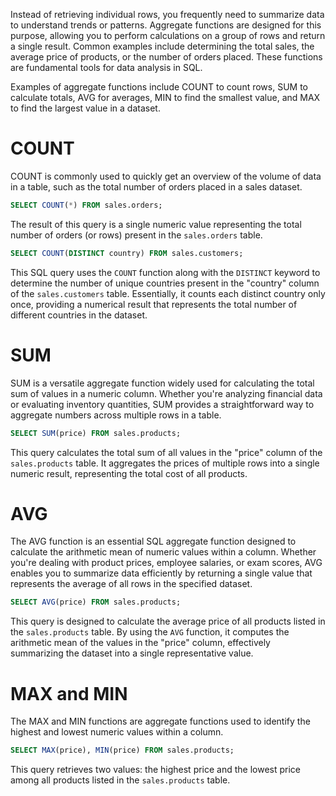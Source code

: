 Instead of retrieving individual rows, you frequently need to summarize data to understand trends or patterns. Aggregate functions are designed for this purpose, allowing you to perform calculations on a group of rows and return a single result. Common examples include determining the total sales, the average price of products, or the number of orders placed. These functions are fundamental tools for data analysis in SQL. 

Examples of aggregate functions include COUNT to count rows, SUM to calculate totals, AVG for averages, MIN to find the smallest value, and MAX to find the largest value in a dataset. 

# COUNT

COUNT is commonly used to quickly get an overview of the volume of data in a table, such as the total number of orders placed in a sales dataset. 

```sql
SELECT COUNT(*) FROM sales.orders;
```
The result of this query is a single numeric value representing the total number of orders (or rows) present in the `sales.orders` table.  


```sql
SELECT COUNT(DISTINCT country) FROM sales.customers;
```
This SQL query uses the `COUNT` function along with the `DISTINCT` keyword to determine the number of unique countries present in the "country" column of the `sales.customers` table. Essentially, it counts each distinct country only once, providing a numerical result that represents the total number of different countries in the dataset. 

# SUM 

SUM is a versatile aggregate function widely used for calculating the total sum of values in a numeric column. Whether you're analyzing financial data or evaluating inventory quantities, SUM provides a straightforward way to aggregate numbers across multiple rows in a table.  

```sql
SELECT SUM(price) FROM sales.products;
```
This query calculates the total sum of all values in the "price" column of the `sales.products` table. It aggregates the prices of multiple rows into a single numeric result, representing the total cost of all products. 

# AVG

The AVG function is an essential SQL aggregate function designed to calculate the arithmetic mean of numeric values within a column. Whether you're dealing with product prices, employee salaries, or exam scores, AVG enables you to summarize data efficiently by returning a single value that represents the average of all rows in the specified dataset. 

```sql
SELECT AVG(price) FROM sales.products;
```
This query is designed to calculate the average price of all products listed in the `sales.products` table. By using the `AVG` function, it computes the arithmetic mean of the values in the "price" column, effectively summarizing the dataset into a single representative value. 

# MAX and MIN

The MAX and MIN functions are aggregate functions used to identify the highest and lowest numeric values within a column.  

```sql
SELECT MAX(price), MIN(price) FROM sales.products;
```
This query retrieves two values: the highest price and the lowest price among all products listed in the `sales.products` table. 